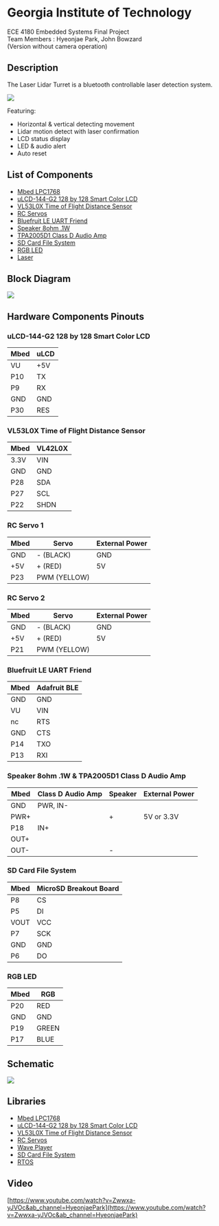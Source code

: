 # Georgia Institute of Technology
ECE 4180 Embedded Systems Final Project
<br>Team Members : Hyeonjae Park, John Bowzard
<br>(Version without camera operation)

## Description
The Laser Lidar Turret is a bluetooth controllable laser detection system.


![](https://github.com/jaep99/ECE4180_FinalProject/blob/022344b8617959c0f7ce8497d1d4ffe523004245/Turret%20Img.png)

Featuring:
* Horizontal & vertical detecting movement
* Lidar motion detect with laser confirmation
* LCD status display
* LED & audio alert
* Auto reset

## List of Components

* [Mbed LPC1768](https://os.mbed.com/platforms/mbed-LPC1768/)
* [uLCD-144-G2 128 by 128 Smart Color LCD](https://os.mbed.com/users/4180_1/notebook/ulcd-144-g2-128-by-128-color-lcd/)
* [VL53L0X Time of Flight Distance Sensor](https://www.adafruit.com/product/3317)
* [RC Servos](https://os.mbed.com/users/4180_1/notebook/an-introduction-to-servos/)
* [Bluefruit LE UART Friend](https://os.mbed.com/users/4180_1/notebook/adafruit-bluefruit-le-uart-friend---bluetooth-low-/)
* [Speaker 8ohm .1W](https://os.mbed.com/users/4180_1/notebook/using-a-speaker-for-audio-output/)
* [TPA2005D1 Class D Audio Amp](https://os.mbed.com/users/4180_1/notebook/tpa2005d1-class-d-audio-amp/)
* [SD Card File System](https://os.mbed.com/cookbook/SD-Card-File-System)
* [RGB LED](https://os.mbed.com/users/4180_1/notebook/rgb-leds/)
* [Laser](https://www.amazon.com/Tactical-Flashlight-rechargeableUSB-Adjustable-Teaching/dp/B0B7D4K7HV/ref=sr_1_5?crid=2BMFAQFGVXDAY&keywords=laser&qid=1700187578&sprefix=laser%2Caps%2C110&sr=8-5&th=1)

## Block Diagram
![](https://github.com/jaep99/ECE4180_FinalProject/blob/933866a23e75bfc0fce2925000369933cdb858df/Block%20Diagram.png)

## Hardware Components Pinouts
### uLCD-144-G2 128 by 128 Smart Color LCD
| Mbed | uLCD |
|------|------|
| VU   | +5V  |
| P10  | TX   |
| P9   | RX   |
| GND  | GND  |
| P30  | RES  |

### VL53L0X Time of Flight Distance Sensor
| Mbed | VL42L0X |
|------|---------|
| 3.3V | VIN     |
| GND  | GND     |
| P28  | SDA     |
| P27  | SCL     |
| P22  | SHDN    |

### RC Servo 1
| Mbed | Servo       | External Power |
|------|-------------|----------------|
| GND  | - (BLACK)   | GND            |
| +5V  | + (RED)     | 5V             |
| P23  | PWM (YELLOW)|                |

### RC Servo 2
| Mbed | Servo       | External Power |
|------|-------------|----------------|
| GND  | - (BLACK)   | GND            |
| +5V  | + (RED)     | 5V             |
| P21  | PWM (YELLOW)|                |

### Bluefruit LE UART Friend
| Mbed | Adafruit BLE |
|------|--------------|
| GND  | GND          |
| VU   | VIN          |
| nc   | RTS          |
| GND  | CTS          |
| P14  | TXO          |
| P13  | RXI          |

### Speaker 8ohm .1W & TPA2005D1 Class D Audio Amp
| Mbed | Class D Audio Amp | Speaker       | External Power |
|------|-------------------|---------------|----------------|
| GND  | PWR, IN-          |               |                |
| PWR+ |                   | +             | 5V or 3.3V     |
| P18  | IN+               |               |                |
| OUT+ |                   |               |                |
| OUT- |                   | -             |                |

### SD Card File System
| Mbed | MicroSD Breakout Board |
|------|------------------------|
| P8   | CS                     |
| P5   | DI                     |
| VOUT | VCC                    |
| P7   | SCK                    |
| GND  | GND                    |
| P6   | DO                     |

### RGB LED
| Mbed | RGB   |
|------|-------|
| P20  | RED   |
| GND  | GND   |
| P19  | GREEN |
| P17  | BLUE  |

## Schematic
![](https://github.com/jaep99/ECE4180_FinalProject/blob/089e6f7881c6d4ccfa1e20060b0a3173d2330bf4/Schematic.png)

## Libraries
* [Mbed LPC1768](http://mbed.org/users/mbed_official/code/mbed/builds/031413cf7a89)
* [uLCD-144-G2 128 by 128 Smart Color LCD](https://os.mbed.com/users/4180_1/code/4DGL-uLCD-SE/)
* [VL53L0X Time of Flight Distance Sensor](https://developer.mbed.org/teams/ST/code/X_NUCLEO_53L0A1/)
* [RC Servos](https://os.mbed.com/users/simon/code/Servo/)
* [Wave Player](https://os.mbed.com/users/sravet/code/wave_player/)
* [SD Card File System](https://developer.mbed.org/users/4180_1/code/SDFileSystem_OldbutworkswithRTOS/)
* [RTOS](http://developer.mbed.org/users/mbed_official/code/mbed-rtos/)

## Video
[https://www.youtube.com/watch?v=Zwwxa-yJVOc&ab_channel=HyeonjaePark](https://www.youtube.com/watch?v=Zwwxa-yJVOc&ab_channel=HyeonjaePark)

